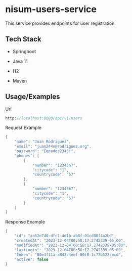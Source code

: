 # nisum-users-service

This service provides endpoints for user registration

## Tech Stack

- Springboot

- Java 11 

- H2

- Maven

## Usage/Examples

Url

```java
http://localhost:8080/api/v1/users
```


Request Example

```java
{
    "name": "Juan Rodriguez",
    "email": "juan244n@rodriguez.org",
    "password": "Eenados2345!",
    "phones": [
        {
            "number": "1234567",
            "citycode": "1",
            "countrycode": "57"
        },
        {
            "number": "1234567",
            "citycode": "1",
            "countrycode": "57"
        }
    ]
}
```

Response Example

```java
{
    "id": "aa52e740-dfc1-4d1b-ab8f-01cd00f4a2bd",
    "createdAt": "2023-12-04T00:58:17.2742339-05:00",
    "modifiedAt": "2023-12-04T00:58:17.2742339-05:00",
    "lastLogin": "2023-12-04T00:58:17.2742339-05:00",
    "token": "80e4f11a-a843-4eef-80f0-1c77b523cecd",
    "active": false
}
```
